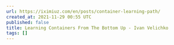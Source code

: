 ```yaml
---
url: https://iximiuz.com/en/posts/container-learning-path/
created_at: 2021-11-29 00:55 UTC
published: false
title: Learning Containers From The Bottom Up - Ivan Velichko
tags: []
---
```



